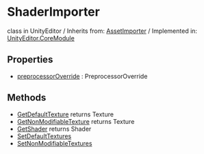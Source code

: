 # ShaderImporter
class in UnityEditor
 / Inherits from: <a href="https://docs.unity3d.com/6000.0/Documentation/ScriptReference/AssetImporter.html">AssetImporter</a> / Implemented in: <a href="https://docs.unity3d.com/6000.0/Documentation/ScriptReference/UnityEditor.CoreModule.html">UnityEditor.CoreModule</a>

## Properties
- <a href="https://docs.unity3d.com/6000.0/Documentation/ScriptReference/ShaderImporter-preprocessorOverride.html">preprocessorOverride</a> : PreprocessorOverride

## Methods
- <a href="https://docs.unity3d.com/6000.0/Documentation/ScriptReference/ShaderImporter.GetDefaultTexture.html">GetDefaultTexture</a> returns Texture
- <a href="https://docs.unity3d.com/6000.0/Documentation/ScriptReference/ShaderImporter.GetNonModifiableTexture.html">GetNonModifiableTexture</a> returns Texture
- <a href="https://docs.unity3d.com/6000.0/Documentation/ScriptReference/ShaderImporter.GetShader.html">GetShader</a> returns Shader
- <a href="https://docs.unity3d.com/6000.0/Documentation/ScriptReference/ShaderImporter.SetDefaultTextures.html">SetDefaultTextures</a>
- <a href="https://docs.unity3d.com/6000.0/Documentation/ScriptReference/ShaderImporter.SetNonModifiableTextures.html">SetNonModifiableTextures</a>
